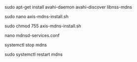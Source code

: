 sudo apt-get install avahi-daemon avahi-discover libnss-mdns

sudo nano axis-mdns-install.sh

sudo chmod 755 axis-mdns-install.sh

nano mdnsd-services.conf

systemctl stop mdns

sudo systemctl restart mdns
